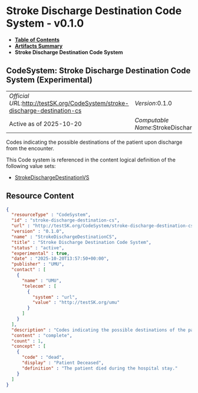 # Stroke Discharge Destination Code System - v0.1.0

* [**Table of Contents**](toc.md)
* [**Artifacts Summary**](artifacts.md)
* **Stroke Discharge Destination Code System**

## CodeSystem: Stroke Discharge Destination Code System (Experimental) 

| | |
| :--- | :--- |
| *Official URL*:http://testSK.org/CodeSystem/stroke-discharge-destination-cs | *Version*:0.1.0 |
| Active as of 2025-10-20 | *Computable Name*:StrokeDischargeDestinationCS |

 
Codes indicating the possible destinations of the patient upon discharge from the encounter. 

 This Code system is referenced in the content logical definition of the following value sets: 

* [StrokeDischargeDestinationVS](ValueSet-stroke-discharge-destination-vs.md)



## Resource Content

```json
{
  "resourceType" : "CodeSystem",
  "id" : "stroke-discharge-destination-cs",
  "url" : "http://testSK.org/CodeSystem/stroke-discharge-destination-cs",
  "version" : "0.1.0",
  "name" : "StrokeDischargeDestinationCS",
  "title" : "Stroke Discharge Destination Code System",
  "status" : "active",
  "experimental" : true,
  "date" : "2025-10-20T13:57:50+00:00",
  "publisher" : "UMU",
  "contact" : [
    {
      "name" : "UMU",
      "telecom" : [
        {
          "system" : "url",
          "value" : "http://testSK.org/umu"
        }
      ]
    }
  ],
  "description" : "Codes indicating the possible destinations of the patient upon discharge from the encounter.",
  "content" : "complete",
  "count" : 1,
  "concept" : [
    {
      "code" : "dead",
      "display" : "Patient Deceased",
      "definition" : "The patient died during the hospital stay."
    }
  ]
}

```
